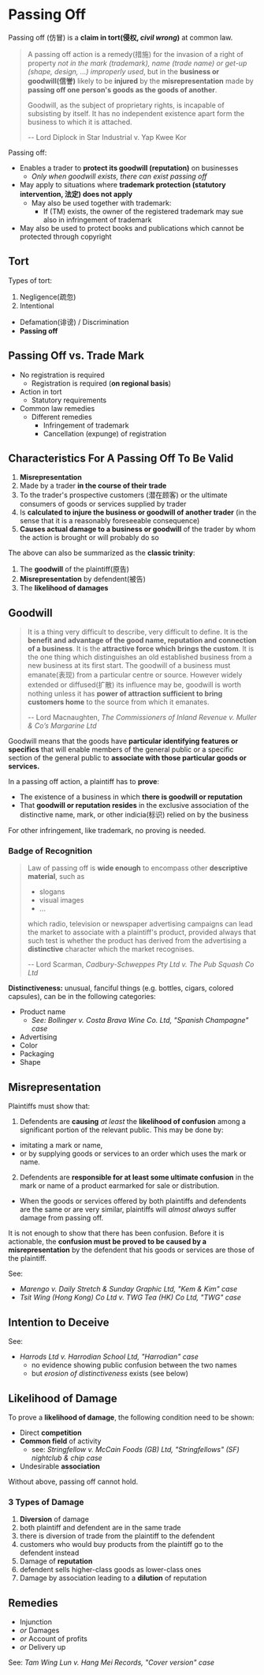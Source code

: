 <!--
Topics in this course:

1. Passing off
2. Copyright
3. Trademark
4. Registered Design
5. Patent (lucrative!)
-->

# Passing Off

Passing off (仿冒) is a **claim in tort(侵权, _civil wrong_)** at common law.

> A passing off action is a remedy(措施) for the invasion of a right of property _not in the mark (trademark), name (trade name) or get-up (shape, design, ...) improperly used_, but in the **business or goodwill(信誉)** likely to be **injured** by the **misrepresentation** made by **passing off one person's goods as the goods of another**.
>
> Goodwill, as the subject of proprietary rights, is incapable of subsisting by itself. It has no independent existence apart form the business to which it is attached.
>
> -- Lord Diplock in Star Industrial v. Yap Kwee Kor

Passing off:

- Enables a trader to **protect its goodwill (reputation)** on businesses
  - _Only when goodwill exists, there can exist passing off_
- May apply to situations where **trademark protection (statutory intervention, 法定) does not apply**
  - May also be used together with trademark:
    - If (TM) exists, the owner of the registered trademark may sue also in infringement of trademark
- May also be used to protect books and publications which cannot be protected through copyright

## Tort

Types of tort:

1. Negligence(疏忽)
2. Intentional
  - Defamation(诽谤) / Discrimination
  - **Passing off**

## Passing Off vs. Trade Mark

- No registration is required
  - Registration is required (**on regional basis**)
- Action in tort
  - Statutory requirements
- Common law remedies
  - Different remedies
    - Infringement of trademark
    - Cancellation (expunge) of registration

## Characteristics For A Passing Off To Be Valid

1. **Misrepresentation**
2. Made by a trader **in the course of their trade**
3. To the trader's prospective customers (潜在顾客) or the ultimate consumers of goods or services supplied by trader
4. Is **calculated to injure the business or goodwill of another trader** (in the sense that it is a reasonably foreseeable consequence)
5. **Causes actual damage to a business or goodwill** of the trader by whom the action is brought or will probably do so

The above can also be summarized as the **classic trinity**:

1. The **goodwill** of the plaintiff(原告)
2. **Misrepresentation** by defendent(被告)
3. The **likelihood of damages**

## Goodwill

> It is a thing very difficult to describe, very difficult to define. It is the **benefit and advantage of the good name, reputation and connection of a business**. It is the **attractive force which brings the custom**. It is the one thing which distinguishes an old established business from a new business at its first start. The goodwill of a business must emanate(表现) from a particular centre or source. However widely extended or diffused(扩散) its influence may be, goodwill is worth nothing unless it has **power of attraction sufficient to bring customers home** to the source from which it emanates.
>
> -- Lord Macnaughten, _The Commissioners of Inland Revenue v. Muller & Co’s Margarine Ltd_

Goodwill means that the goods have **particular identifying features or specifics** that will enable members of the general public or a specific section of the general public to **associate with those particular goods or services.**

In a passing off action, a plaintiff has to **prove**:

- The existence of a business in which **there is goodwill or reputation**
- That **goodwill or reputation resides** in the exclusive association of the distinctive name, mark, or other indicia(标识) relied on by the business

For other infringement, like trademark, no proving is needed.

### Badge of Recognition

> Law of passing off is **wide enough** to encompass other **descriptive material**, such as
>
> - slogans
> - visual images
> - ...
>
> which radio, television or newspaper advertising campaigns can lead the market to associate with a plaintiff's product, provided always that such test is whether the product has derived from the advertising a **distinctive** character which the market recognises.
>
> -- Lord Scarman, _Cadbury-Schweppes Pty Ltd v. The Pub Squash Co Ltd_

**Distinctiveness:** unusual, fanciful things (e.g. bottles, cigars, colored capsules), can be in the following categories:

- Product name
  - _See: Bollinger v. Costa Brava Wine Co. Ltd, "Spanish Champagne" case_
- Advertising
- Color
- Packaging
- Shape

## Misrepresentation

Plaintiffs must show that:

1. Defendents are **causing** _at least_ the **likelihood of confusion** among a significant portion of the relevant public. This may be done by:
  - imitating a mark or name,
  - or by supplying goods or services to an order which uses the mark or name.
2. Defendents are **responsible for at least some ultimate confusion** in the mark or name of a product earmarked for sale or distribution.
  - When the goods or services offered by both plaintiffs and defendents are the same or are very similar, plaintiffs will _almost always_ suffer damage from passing off.

It is not enough to show that there has been confusion. Before it is actionable, the **confusion must be proved to be caused by a misrepresentation** by the defendent that his goods or services are those of the plaintiff.

See:

- _Marengo v. Daily Stretch & Sunday Graphic Ltd, "Kem & Kim" case_
- _Tsit Wing (Hong Kong) Co Ltd v. TWG Tea (HK) Co Ltd, "TWG" case_

## Intention to Deceive

See:

- _Harrods Ltd v. Harrodian School Ltd, "Harrodian" case_
  - no evidence showing public confusion between the two names
  - but _erosion of distinctiveness_ exists (see below)

## Likelihood of Damage

To prove a **likelihood of damage**, the following condition need to be shown:

- Direct **competition**
- **Common field** of activity
  - see: _Stringfellow v. McCain Foods (GB) Ltd, "Stringfellows" (SF) nightclub & chip case_
- Undesirable **association**

Without above, passing off cannot hold.

### 3 Types of Damage

1. **Diversion** of damage
  1. both plaintiff and defendent are in the same trade
  2. there is diversion of trade from the plaintiff to the defendent
  3. customers who would buy products from the plaintiff go to the defendent instead
2. Damage of **reputation**
  1. defendent sells higher-class goods as lower-class ones
3. Damage by association leading to a **dilution** of reputation

## Remedies

- Injunction
- _or_ Damages
- _or_ Account of profits
- _or_ Delivery up

See: _Tam Wing Lun v. Hang Mei Records, "Cover version" case_
